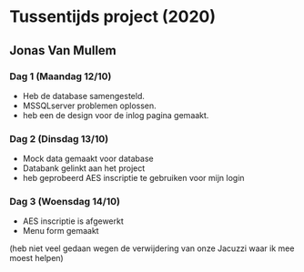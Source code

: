 # Tussentijds project (2020)
## Jonas Van Mullem

### Dag 1 (Maandag 12/10)
- Heb de database samengesteld.
- MSSQLserver problemen oplossen.
- heb een de design voor de inlog pagina gemaakt.
### Dag 2 (Dinsdag 13/10)

- Mock data gemaakt voor database
- Databank gelinkt aan het project
- heb geprobeerd AES inscriptie te gebruiken voor mijn login
### Dag 3 (Woensdag 14/10)
- AES inscriptie is afgewerkt
- Menu form gemaakt

(heb niet veel gedaan wegen de verwijdering van onze Jacuzzi waar ik mee moest helpen)

